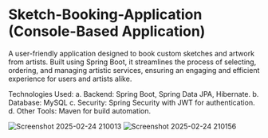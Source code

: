 # Sketch-Booking-Application  (Console-Based Application) 
A user-friendly application designed to book custom sketches and artwork from artists. Built using Spring Boot, it streamlines the process of selecting, ordering, and managing artistic services, ensuring an engaging and efficient experience for users and artists alike.

Technologies Used: 
a.	 Backend: Spring Boot, Spring Data JPA, Hibernate.
b.	 Database: MySQL
c.	Security: Spring Security with JWT for authentication.
d.	 Other Tools: Maven for build automation.

![Screenshot 2025-02-24 210013](https://github.com/user-attachments/assets/9606246d-54a9-4736-a39d-ad67736d5746)
![Screenshot 2025-02-24 210156](https://github.com/user-attachments/assets/e5e50cfd-18d9-449a-83e6-0d9e8f23e27a)
